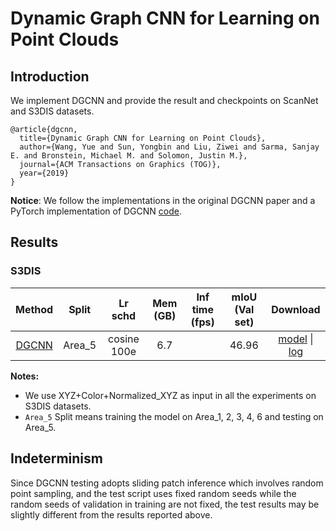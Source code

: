 # Dynamic Graph CNN for Learning on Point Clouds

## Introduction

<!-- [ALGORITHM] -->

We implement DGCNN and provide the result and checkpoints on ScanNet and S3DIS datasets.

```
@article{dgcnn,
  title={Dynamic Graph CNN for Learning on Point Clouds},
  author={Wang, Yue and Sun, Yongbin and Liu, Ziwei and Sarma, Sanjay E. and Bronstein, Michael M. and Solomon, Justin M.},
  journal={ACM Transactions on Graphics (TOG)},
  year={2019}
}
```

**Notice**: We follow the implementations in the original DGCNN paper and a PyTorch implementation of DGCNN [code](https://github.com/AnTao97/dgcnn.pytorch).

## Results

### S3DIS

|                                   Method                                    | Split  |  Lr schd   | Mem (GB) | Inf time (fps) | mIoU (Val set) |         Download         |
| :-------------------------------------------------------------------------: | :----: | :--------: | :------: | :------------: | :------------: | :----------------------: |
| [DGCNN](./dgcnn_32x1_cosine_100e_s3dis_seg-3d-13class.py) | Area_5 | cosine 100e |   6.7    |                |     46.96      | [model](https://download.openmmlab.com/mmdetection3d/v0.1.0_models/dgcnn/dgcnn_32x1_cosine_100e_s3dis_seg-3d-13class/dgcnn_32x1_cosine_100e_s3dis_seg-3d-13class_20210514_143628-4e341a48.pth) &#124; [log](https://download.openmmlab.com/mmdetection3d/v0.1.0_models/dgcnn/dgcnn_32x1_cosine_100e_s3dis_seg-3d-13class/dgcnn_32x1_cosine_100e_s3dis_seg-3d-13class_20210514_143628.log.json) |

**Notes:**

-   We use XYZ+Color+Normalized_XYZ as input in all the experiments on S3DIS datasets.
-   `Area_5` Split means training the model on Area_1, 2, 3, 4, 6 and testing on Area_5.

## Indeterminism

Since DGCNN testing adopts sliding patch inference which involves random point sampling, and the test script uses fixed random seeds while the random seeds of validation in training are not fixed, the test results may be slightly different from the results reported above.
